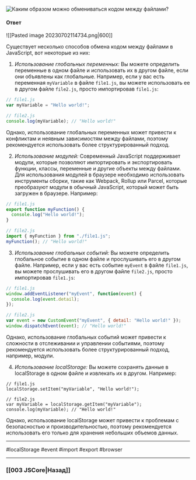 ![Каким образом можно обмениваться кодом между файлами?](https://youtu.be/3NGkctg4lsE?t=744)

#### Ответ

![[Pasted image 20230702114734.png|600]]

Существует несколько способов обмена кодом между файлами в JavaScript, вот некоторые из них:

1. *Использование глобальных переменных:* Вы можете определить переменные в одном файле и использовать их в другом файле, если они объявлены как глобальные. Например, если у вас есть переменная `myVariable` в файле `file1.js`, вы можете использовать ее в другом файле `file2.js`, просто импортировав `file1.js`:

```javascript
// file1.js
var myVariable = "Hello world!";

// file2.js
console.log(myVariable); // "Hello world!"
```

Однако, использование глобальных переменных может привести к конфликтам и неявным зависимостям между файлами, поэтому рекомендуется использовать более структурированный подход.

2. *Использование модулей:* Современный JavaScript поддерживает модули, которые позволяют импортировать и экспортировать функции, классы, переменные и другие объекты между файлами. Для использования модулей в браузере необходимо использовать инструменты сборки, такие как Webpack, Rollup или Parcel, которые преобразуют модули в обычный JavaScript, который может быть загружен в браузере. Например:

```javascript
// file1.js
export function myFunction() {
  console.log("Hello world!");
}

// file2.js
import { myFunction } from "./file1.js";
myFunction(); // "Hello world!"
```

3. *Использование глобальных событий:* Вы можете определить глобальное событие в одном файле и прослушивать его в другом файле. Например, если у вас есть событие `myEvent` в файле `file1.js`, вы можете прослушивать его в другом файле `file2.js`, просто импортировав `file1.js`:

```javascript
// file1.js
window.addEventListener("myEvent", function(event) {
  console.log(event.detail);
});

// file2.js
var event = new CustomEvent("myEvent", { detail: "Hello world!" });
window.dispatchEvent(event); // "Hello world!"
```

Однако, использование глобальных событий может привести к сложности в отслеживании и управлении событиями, поэтому рекомендуется использовать более структурированный подход, например, модули.

4. *Использование localStorage:* Вы можете сохранять данные в localStorage в одном файле и извлекать их в другом. Например:

```
// file1.js
localStorage.setItem("myVariable", "Hello world!");

// file2.js
var myVariable = localStorage.getItem("myVariable");
console.log(myVariable); // "Hello world!"
```

Однако, использование localStorage может привести к проблемам с безопасностью и производительностью, поэтому рекомендуется использовать его только для хранения небольших объемов данных.

___
#localStorage #event #import #export #browser 

___

### [[003 JSCore|Назад]]